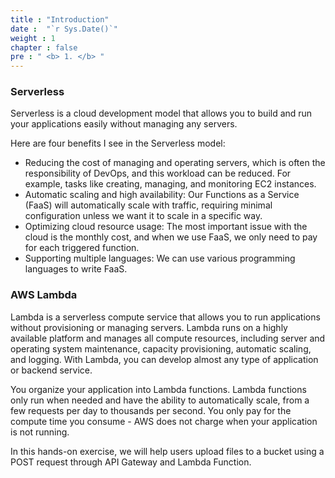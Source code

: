 ```yaml
---
title : "Introduction"
date :  "`r Sys.Date()`" 
weight : 1 
chapter : false
pre : " <b> 1. </b> "
---
```


### Serverless

Serverless is a cloud development model that allows you to build and run your applications easily without managing any servers.

Here are four benefits I see in the Serverless model:
- Reducing the cost of managing and operating servers, which is often the responsibility of DevOps, and this workload can be reduced. For example, tasks like creating, managing, and monitoring EC2 instances.
- Automatic scaling and high availability: Our Functions as a Service (FaaS) will automatically scale with traffic, requiring minimal configuration unless we want it to scale in a specific way.
- Optimizing cloud resource usage: The most important issue with the cloud is the monthly cost, and when we use FaaS, we only need to pay for each triggered function.
- Supporting multiple languages: We can use various programming languages to write FaaS.

### AWS Lambda

Lambda is a serverless compute service that allows you to run applications without provisioning or managing servers. Lambda runs on a highly available platform and manages all compute resources, including server and operating system maintenance, capacity provisioning, automatic scaling, and logging. With Lambda, you can develop almost any type of application or backend service.

You organize your application into Lambda functions. Lambda functions only run when needed and have the ability to automatically scale, from a few requests per day to thousands per second. You only pay for the compute time you consume - AWS does not charge when your application is not running.

In this hands-on exercise, we will help users upload files to a bucket using a POST request through API Gateway and Lambda Function.